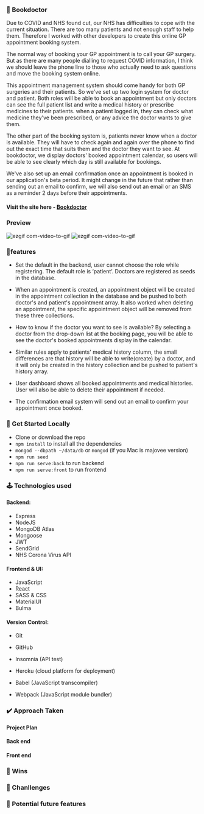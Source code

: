 ### 🚩 Bookdoctor ###

Due to COVID and NHS found cut, our NHS has difficulties to cope with the current situation. There are too many patients and not enough staff to help them. Therefore I worked with other developers to create this online GP appointment booking system. 

The normal way of booking your GP appointment is to call your GP surgery. But as there are many people dialling to request COVID information, I think we should leave the phone line to those who actually need to ask questions and move the booking system online.

This appointment management system should come handy for both GP surgeries and their patients. So we've set up two login system for doctor and patient. Both roles will be able to book an appointment but only doctors can see the full patient list and write a medical history or prescribe medicines to their patients. when a patient logged in, they can check what medicine they've been prescribed, or any advice the doctor wants to give them.

The other part of the booking system is, patients never know when a doctor is available. They will have to check again and again over the phone to find out the exact time that suits them and the doctor they want to see. At bookdoctor, we display doctors' booked appointment calendar, so users will be able to see clearly which day is still available for bookings. 

We've also set up an email confirmation once an appointment is booked in our application's beta period. It might change in the future that rather than sending out an email to confirm, we will also send out an email or an SMS as a reminder 2 days before their appointments.


#### Visit the site here - [Bookdoctor](https://bookdoctor.herokuapp.com/)


### Preview
![ezgif com-video-to-gif](https://media.giphy.com/media/UVGbG91XEPE4601aKz.gif)
![ezgif com-video-to-gif](https://media.giphy.com/media/KH2wtSOYICMd5WOpJT.gif)




### 💎features ###
* Set the default in the backend, user cannot choose the role while registering. The default role is ‘patient’. Doctors are registered as seeds in the database.

* When an appointment is created, an appointment object will be created in the appointment collection in the database and be pushed to both doctor's and patient's appointment array. It also worked when deleting an appointment, the specific appointment object will be removed from these three collections.

* How to know if the doctor you want to see is available? By selecting a doctor from the drop-down list at the booking page, you will be able to see the doctor's booked appointments display in the calendar.

* Similar rules apply to patients' medical history column, the small differences are that history will be able to write(create) by a doctor, and it will only be created in the history collection and be pushed to patient's history array. 

* User dashboard shows all booked appointments and medical histories. User will also be able to delete their appointment if needed.

* The confirmation email system will send out an email to confirm your appointment once booked.


### :rocket: Get Started Locally ###

* Clone or download the repo
* `npm install` to install all the dependencies
* `mongod --dbpath ~/data/db`  or `mongod` (if you Mac is majovee version)
* `npm run seed`
* `npm run serve:back` to run backend
* `npm run serve:front` to run frontend



### 🕹 Technologies used ###

#### Backend:
* Express
* NodeJS
* MongoDB Atlas
* Mongoose
* JWT
* SendGrid
* NHS Corona Virus API

#### Frontend & UI:
* JavaScript
* React
* SASS & CSS
* MaterialUI
* Bulma

#### Version Control: 
* Git 
* GitHub

* Insomnia (API test)
* Heroku (cloud platform for deployment)
* Babel (JavaScript transcompiler)
* Webpack (JavaScript module bundler)




### ✔️ Approach Taken ###



#### Project Plan



#### Back end


#### Front end



### 🤗 Wins ###



### 🧐 Chanllenges ###




### 🔮 Potential future features ###








